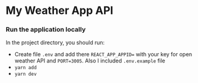 # My Weather App API

### Run the application locally

In the project directory, you should run:

- Create file `.env` and add there `REACT_APP_APPID=` with your key for open weather API and `PORT=3005`. Also I included `.env.example` file
- `yarn add`
- `yarn dev`
